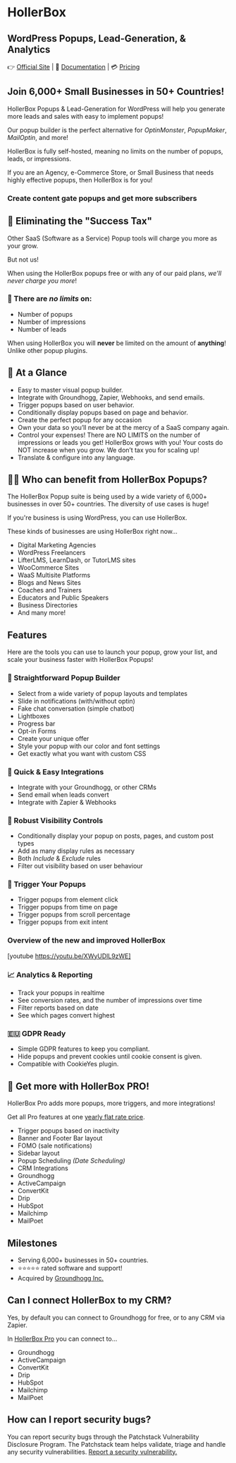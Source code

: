 # HollerBox
## WordPress Popups, Lead-Generation, & Analytics

👉 [Official Site](https://hollerwp.com/) | 📃 [Documentation](https://hollerbox.helpscoutdocs.com/) | 💳 [Pricing](https://hollerwp.com/pricing/)

## Join 6,000+ Small Businesses in 50+ Countries!

HollerBox Popups & Lead-Generation for WordPress will help you generate more leads and sales with easy to implement popups!

Our popup builder is the perfect alternative for *OptinMonster*, *PopupMaker*, *MailOptin*, and more!

HollerBox is fully self-hosted, meaning no limits on the number of popups, leads, or impressions.

If you are an Agency, e-Commerce Store, or Small Business that needs highly effective popups, then HollerBox is for you!

### Create content gate popups and get more subscribers

## 💸 Eliminating the "Success Tax"

Other SaaS (Software as a Service) Popup tools will charge you more as your grow.

But not us!

When using the HollerBox popups free or with any of our paid plans, _we'll never charge you more_!

### 🚫 There are *no limits* on:

* Number of popups
* Number of impressions
* Number of leads

When using HollerBox you will **never** be limited on the amount of **anything**! Unlike other popup plugins.

## 🔎 At a Glance

* Easy to master visual popup builder.
* Integrate with Groundhogg, Zapier, Webhooks, and send emails.
* Trigger popups based on user behavior.
* Conditionally display popups based on page and behavior.
* Create the perfect popup for any occasion
* Own your data so you’ll never be at the mercy of a SaaS company again.
* Control your expenses! There are NO LIMITS on the number of impressions or leads you get! HollerBox grows with you! Your costs do NOT increase when you grow. We don’t tax you for scaling up!
* Translate & configure into any language.

## 🤷‍♂️ Who can benefit from HollerBox Popups?

The HollerBox Popup suite is being used by a wide variety of 6,000+ businesses in over 50+ countries. The diversity of use cases is huge!

If you're business is using WordPress, you can use HollerBox.

These kinds of businesses are using HollerBox right now...

* Digital Marketing Agencies
* WordPress Freelancers
* LifterLMS, LearnDash, or TutorLMS sites
* WooCommerce Sites
* WaaS Multisite Platforms
* Blogs and News Sites
* Coaches and Trainers
* Educators and Public Speakers
* Business Directories
* And many more!

## Features

Here are the tools you can use to launch your popup, grow your list, and scale your business faster with HollerBox Popups!

### 🕺 Straightforward Popup Builder

* Select from a wide variety of popup layouts and templates
 * Slide in notifications (with/without optin)
 * Fake chat conversation (simple chatbot)
 * Lightboxes
 * Progress bar
 * Opt-in Forms
* Create your unique offer
* Style your popup with our color and font settings
* Get exactly what you want with custom CSS

### 📧 Quick & Easy Integrations

* Integrate with your Groundhogg, or other CRMs
* Send email when leads convert
* Integrate with Zapier & Webhooks

### 👀 Robust Visibility Controls

* Conditionally display your popup on posts, pages, and custom post types
* Add as many display rules as necessary
* Both *Include* & *Exclude* rules
* Filter out visibility based on user behaviour

### 🚀 Trigger Your Popups

* Trigger popups from element click
* Trigger popups from time on page
* Trigger popups from scroll percentage
* Trigger popups from exit intent

### Overview of the new and improved HollerBox

[youtube https://youtu.be/XWyUDlL9zWE]

### 📈 Analytics & Reporting

* Track your popups in realtime
* See conversion rates, and the number of impressions over time
* Filter reports based on date
* See which pages convert highest

### 🇪🇺 GDPR Ready

* Simple GDPR features to keep you compliant.
* Hide popups and prevent cookies until cookie consent is given.
* Compatible with CookieYes plugin.

## 🙌 Get more with HollerBox PRO!

HollerBox Pro adds more popups, more triggers, and more integrations!

Get all Pro features at one [yearly flat rate price](https://hollerwp.com/pricing/).

* Trigger popups based on inactivity
* Banner and Footer Bar layout
* FOMO (sale notifications)
* Sidebar layout
* Popup Scheduling _(Date Scheduling)_
* CRM Integrations
 * Groundhogg
 * ActiveCampaign
 * ConvertKit
 * Drip
 * HubSpot
 * Mailchimp
 * MailPoet

## Milestones

* Serving 6,000+ businesses in 50+ countries.
* ⭐⭐⭐⭐⭐ rated software and support!
* Acquired by [Groundhogg Inc.](https://www.groundhogg.io/press/groundhogg-acquires-hollerbox/)

## Can I connect HollerBox to my CRM?
Yes, by default you can connect to Groundhogg for free, or to any CRM via Zapier.

In [HollerBox Pro](https://hollerwp.com/pricing/) you can connect to...

* Groundhogg
* ActiveCampaign
* ConvertKit
* Drip
* HubSpot
* Mailchimp
* MailPoet

## How can I report security bugs?

You can report security bugs through the Patchstack Vulnerability Disclosure Program. The Patchstack team helps validate, triage and handle any security vulnerabilities. [Report a security vulnerability.]( https://patchstack.com/database/vdp/9e5fb9de-b4ff-4c66-a60b-2d04c7cc641d )
